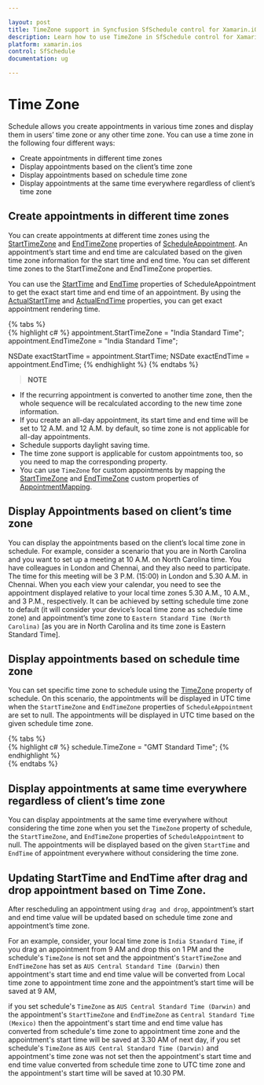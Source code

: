 ```yaml
---

layout: post
title: TimeZone support in Syncfusion SfSchedule control for Xamarin.iOS
description: Learn how to use TimeZone in SfSchedule control for Xamarin.iOS
platform: xamarin.ios
control: SfSchedule
documentation: ug

---
```


# Time Zone

Schedule allows you create appointments in various time zones and display them in users’ time zone or any other time zone. You can use a time zone in the following four different ways:
* Create appointments in different  time zones
* Display appointments based on the client’s  time zone
* Display appointments based on schedule  time zone
* Display appointments at the same time everywhere regardless of client’s time zone

## Create appointments in different time zones
You can create appointments at different time zones using the [StartTimeZone](https://help.syncfusion.com/cr/cref_files/xamarin-ios/Syncfusion.SfSchedule.iOS~Syncfusion.SfSchedule.iOS.ScheduleAppointment~StartTimeZone.html) and [EndTimeZone](https://help.syncfusion.com/cr/cref_files/xamarin-ios/Syncfusion.SfSchedule.iOS~Syncfusion.SfSchedule.iOS.ScheduleAppointment~EndTimeZone.html) properties of [ScheduleAppointment](https://help.syncfusion.com/cr/cref_files/xamarin-ios/Syncfusion.SfSchedule.iOS~Syncfusion.SfSchedule.iOS.ScheduleAppointment.html). An appointment’s start time and end time are calculated based on the given time zone information for the start time and end time. You can set different time zones to the StartTimeZone and EndTimeZone properties.

You can use the [StartTime](https://help.syncfusion.com/cr/cref_files/xamarin-ios/Syncfusion.SfSchedule.iOS~Syncfusion.SfSchedule.iOS.ScheduleAppointment~StartTime.html) and [EndTime](https://help.syncfusion.com/cr/cref_files/xamarin-ios/Syncfusion.SfSchedule.iOS~Syncfusion.SfSchedule.iOS.ScheduleAppointment~EndTime.html) properties of ScheduleAppointment to get the exact start time and end time of an appointment. By using the [ActualStartTime](https://help.syncfusion.com/cr/cref_files/xamarin-ios/Syncfusion.SfSchedule.iOS~Syncfusion.SfSchedule.iOS.ScheduleAppointment~ActualStartTime.html) and [ActualEndTime](https://help.syncfusion.com/cr/cref_files/xamarin-ios/Syncfusion.SfSchedule.iOS~Syncfusion.SfSchedule.iOS.ScheduleAppointment~ActualEndTime.html) properties, you can get exact appointment rendering time.

{% tabs %}	
{% highlight c# %}
appointment.StartTimeZone = "India Standard Time";
appointment.EndTimeZone = "India Standard Time";
	  
NSDate exactStartTime = appointment.StartTime;
NSDate exactEndTime = appointment.EndTime;
{% endhighlight %}
{% endtabs %}

>**NOTE**
* If the recurring appointment is converted to another time zone, then the whole sequence will be recalculated according to the new time zone information.
* If you create an all-day appointment, its start time and end time will be set to 12 A.M. and 12 A.M. by default, so time zone is not applicable for all-day appointments.
* Schedule supports daylight saving time.
* The time zone support is applicable for custom appointments too, so you need to map the corresponding property.
* You can use `TimeZone` for custom appointments by mapping the [StartTimeZone](https://help.syncfusion.com/cr/cref_files/xamarin-ios/Syncfusion.SfSchedule.iOS~Syncfusion.SfSchedule.iOS.AppointmentMapping~StartTimeZone.html) and [EndTimeZone](https://help.syncfusion.com/cr/cref_files/xamarin-ios/Syncfusion.SfSchedule.iOS~Syncfusion.SfSchedule.iOS.AppointmentMapping~EndTimeZone.html) custom properties of [AppointmentMapping](https://help.syncfusion.com/cr/cref_files/xamarin-ios/Syncfusion.SfSchedule.iOS~Syncfusion.SfSchedule.iOS.AppointmentMapping.html).


## Display Appointments based on client’s  time zone
You can display the appointments based on the client’s local time zone in schedule. For example, consider a scenario that you are in North Carolina and you want to set up a meeting at 10 A.M. on North Carolina time. You have colleagues in London and Chennai, and they also need to participate. The time for this meeting will be 3 P.M. (15:00) in London and 5.30 A.M. in Chennai. When you each view your calendar, you need to see the appointment displayed relative to your local time zones 5.30 A.M., 10 A.M., and 3 P.M., respectively. It can be achieved by setting schedule time zone to default (it will consider your device’s local time zone as schedule time zone) and appointment’s time zone to `Eastern Standard Time (North Carolina)` [as you are in North Carolina and its time zone is Eastern Standard Time].

## Display appointments based on schedule time zone
You can set specific time zone to schedule using the [TimeZone](https://help.syncfusion.com/cr/xamarin-ios/Syncfusion.SfSchedule.iOS~Syncfusion.SfSchedule.iOS.SFSchedule~TimeZone.html) property of schedule. On this scenario, the appointments will be displayed in UTC time when the `StartTimeZone` and `EndTimeZone` properties of `ScheduleAppointment` are set to null. The appointments will be displayed in UTC time based on the given schedule time zone.

{% tabs %}   
{% highlight c# %}
schedule.TimeZone = "GMT Standard Time";
{% endhighlight %}  
{% endtabs %}   

## Display appointments at same time everywhere regardless of client’s  time zone
You can display appointments at the same time everywhere without considering the time zone when you set the `TimeZone` property of schedule, the `StartTimeZone`, and `EndTimeZone` properties of `ScheduleAppointment` to null. The appointments will be displayed based on the given `StartTime` and `EndTime` of appointment everywhere without considering the time zone.


## Updating StartTime and EndTime after drag and drop appointment based on Time Zone.
After rescheduling an appointment using `drag and drop`, appointment’s start and end time value will be updated based on schedule time zone and appointment’s time zone. 

For an example, consider, your local time zone is `India Standard Time`, if you drag an appointment from 9 AM and drop this on 1 PM and the schedule's `TimeZone` is not set and the appointment's `StartTimeZone` and `EndTimeZone` has set as `AUS Central Standard Time (Darwin)` then appointment's start time and end time value will be converted from Local time zone to appointment time zone and the appointment’s start time will be saved at 9 AM,

if you set schedule's `TimeZone` as `AUS Central Standard Time (Darwin)` and the appointment's `StartTimeZone` and `EndTimeZone` as `Central Standard Time (Mexico)` then the appointment's start time and end time value has converted from schedule's time zone to appointment time zone and the appointment's start time will be saved at 3.30 AM of next day, 
if you set schedule's `TimeZone` as `AUS Central Standard Time (Darwin)` and appointment's time zone was not set then the appointment's start time and end time value converted from schedule time zone to UTC time zone and the appointment's start time will be saved at 10.30 PM.
